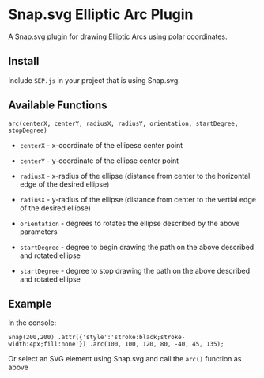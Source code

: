 Snap.svg Elliptic Arc Plugin
============================

A Snap.svg plugin for drawing Elliptic Arcs using polar coordinates.

Install
-------

Include `SEP.js` in your project that is using Snap.svg.

Available Functions
-------------------

`arc(centerX, centerY, radiusX, radiusY, orientation, startDegree, stopDegree)`

 * `centerX` - x-coordinate of the ellipese center point

 * `centerY` - y-coordinate of the ellipse center point

 * `radiusX` - x-radius of the ellipse (distance from center to the horizontal edge of the desired ellipse)

 * `radiusX` - y-radius of the ellipse (distance from center to the vertial edge of the desired ellipse)

 * `orientation` - degrees to rotates the ellipse described by the above parameters

 * `startDegree` - degree to begin drawing the path on the above described and rotated ellipse  

 * `startDegree` - degree to stop drawing the path on the above described and rotated ellipse  


Example
-------

In the console:

`Snap(200,200)
  .attr({'style':'stroke:black;stroke-width:4px;fill:none'})
  .arc(100, 100, 120, 80, -40, 45, 135);`

Or select an SVG element using Snap.svg and call the `arc()` function as above